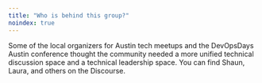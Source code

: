 ```yaml
---
title: "Who is behind this group?"
noindex: true
---
```


Some of the local organizers for Austin tech meetups and the DevOpsDays Austin conference thought the community needed a more unified technical discussion space and a technical leadership space. You can find Shaun, Laura, and others on the Discourse.
